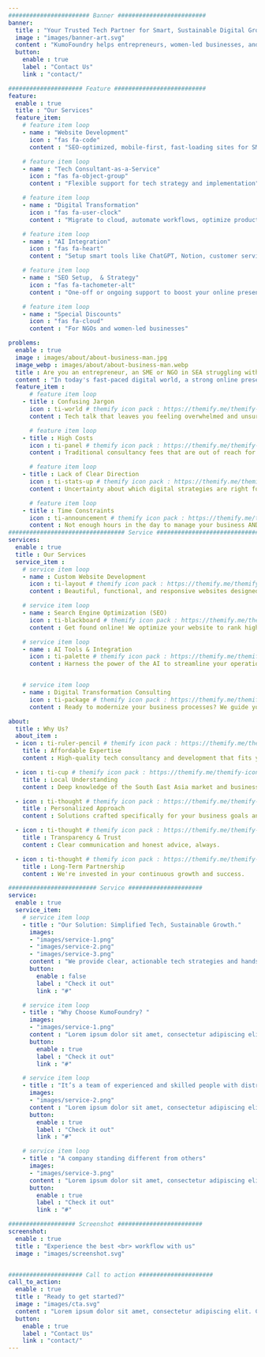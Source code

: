 ```yaml
---
####################### Banner #########################
banner:
  title : "Your Trusted Tech Partner for Smart, Sustainable Digital Growth in Malaysia"
  image : "images/banner-art.svg"
  content : "KumoFoundry helps entrepreneurs, women-led businesses, and SMEs build powerful online presences and streamline operations – without jargon or overwhelm. Get expert guidance and hands-on development tailored to your unique needs."
  button:
    enable : true
    label : "Contact Us"
    link : "contact/"

##################### Feature ##########################
feature:
  enable : true
  title : "Our Services"
  feature_item:
    # feature item loop
    - name : "Website Development"
      icon : "fas fa-code"
      content : "SEO-optimized, mobile-first, fast-loading sites for SMEs"

    # feature item loop
    - name : "Tech Consultant-as-a-Service"
      icon : "fas fa-object-group"
      content : "Flexible support for tech strategy and implementation"

    # feature item loop
    - name : "Digital Transformation"
      icon : "fas fa-user-clock"
      content : "Migrate to cloud, automate workflows, optimize productivity"

    # feature item loop
    - name : "AI Integration"
      icon : "fas fa-heart"
      content : "Setup smart tools like ChatGPT, Notion, customer service bots"

    # feature item loop
    - name : "SEO Setup,  & Strategy"
      icon : "fas fa-tachometer-alt"
      content : "One-off or ongoing support to boost your online presence"

    # feature item loop
    - name : "Special Discounts"
      icon : "fas fa-cloud"
      content : "For NGOs and women-led businesses"

problems:
  enable : true
  image : images/about/about-business-man.jpg
  image_webp : images/about/about-business-man.webp
  title : Are you an entrepreneur, an SME or NGO in SEA struggling with technology?
  content : "In today's fast-paced digital world, a strong online presence and efficient digital tools are no longer optional – they're essential for growth. But navigating the complexities of web development, SEO, cloud solutions, and digital transformation can be daunting. You might be facing:"
  feature_item :
      # feature item loop
    - title : Confusing Jargon
      icon : ti-world # themify icon pack : https://themify.me/themify-icons
      content : Tech talk that leaves you feeling overwhelmed and unsure.

      # feature item loop
    - title : High Costs
      icon : ti-panel # themify icon pack : https://themify.me/themify-icons
      content : Traditional consultancy fees that are out of reach for small businesses.

      # feature item loop
    - title : Lack of Clear Direction
      icon : ti-stats-up # themify icon pack : https://themify.me/themify-icons
      content : Uncertainty about which digital strategies are right for your business goals.

      # feature item loop
    - title : Time Constraints
      icon : ti-announcement # themify icon pack : https://themify.me/themify-icons
      content : Not enough hours in the day to manage your business AND its digital needs.
################################# Service #################################
services:
  enable : true
  title : Our Services
  service_item :
    # service item loop
    - name : Custom Website Development
      icon : ti-layout # themify icon pack : https://themify.me/themify-icons
      content : Beautiful, functional, and responsive websites designed to convert visitors into customers.

    # service item loop
    - name : Search Engine Optimization (SEO)
      icon : ti-blackboard # themify icon pack : https://themify.me/themify-icons
      content : Get found online! We optimize your website to rank higher in search results, driving organic traffic and increasing your visibility to potential clients.

    # service item loop
    - name : AI Tools & Integration
      icon : ti-palette # themify icon pack : https://themify.me/themify-icons
      content : Harness the power of the AI to streamline your operations, enhance collaboration, and increase your productivity.


    # service item loop
    - name : Digital Transformation Consulting
      icon : ti-package # themify icon pack : https://themify.me/themify-icons
      content : Ready to modernize your business processes? We guide you through the journey of adopting new technologies to improve efficiency, customer experience, and overall business performance.

about:
  title : Why Us?
  about_item :
  - icon : ti-ruler-pencil # themify icon pack : https://themify.me/themify-icons
    title : Affordable Expertise
    content : High-quality tech consultancy and development that fits your budget.

  - icon : ti-cup # themify icon pack : https://themify.me/themify-icons
    title : Local Understanding
    content : Deep knowledge of the South East Asia market and business landscape.

  - icon : ti-thought # themify icon pack : https://themify.me/themify-icons
    title : Personalized Approach
    content : Solutions crafted specifically for your business goals and challenges.

  - icon : ti-thought # themify icon pack : https://themify.me/themify-icons
    title : Transparency & Trust
    content : Clear communication and honest advice, always.

  - icon : ti-thought # themify icon pack : https://themify.me/themify-icons
    title : Long-Term Partnership
    content : We're invested in your continuous growth and success.

######################### Service #####################
service:
  enable : true
  service_item:
    # service item loop
    - title : "Our Solution: Simplified Tech, Sustainable Growth."
      images:
      - "images/service-1.png"
      - "images/service-2.png"
      - "images/service-3.png"
      content : "We provide clear, actionable tech strategies and hands-on development, ensuring you get the digital tools you need to thrive, all within your budget. We cut through the complexity, offering you peace of mind and tangible results."
      button:
        enable : false
        label : "Check it out"
        link : "#"

    # service item loop
    - title : "Why Choose KumoFoundry? "
      images:
      - "images/service-1.png"
      content : "Lorem ipsum dolor sit amet, consectetur adipiscing elit. Consequat tristique eget amet, tempus eu at consecttur. Leo facilisi nunc viverra tellus. Ac laoreet sit vel consquat. consectetur adipiscing elit. Consequat tristique eget amet, tempus eu at consecttur. Leo facilisi nunc viverra tellus. Ac laoreet sit vel consquat."
      button:
        enable : true
        label : "Check it out"
        link : "#"

    # service item loop
    - title : "It’s a team of experienced and skilled people with distributions"
      images:
      - "images/service-2.png"
      content : "Lorem ipsum dolor sit amet, consectetur adipiscing elit. Consequat tristique eget amet, tempus eu at consecttur. Leo facilisi nunc viverra tellus. Ac laoreet sit vel consquat. consectetur adipiscing elit. Consequat tristique eget amet, tempus eu at consecttur. Leo facilisi nunc viverra tellus. Ac laoreet sit vel consquat."
      button:
        enable : true
        label : "Check it out"
        link : "#"

    # service item loop
    - title : "A company standing different from others"
      images:
      - "images/service-3.png"
      content : "Lorem ipsum dolor sit amet, consectetur adipiscing elit. Consequat tristique eget amet, tempus eu at consecttur. Leo facilisi nunc viverra tellus. Ac laoreet sit vel consquat. consectetur adipiscing elit. Consequat tristique eget amet, tempus eu at consecttur. Leo facilisi nunc viverra tellus. Ac laoreet sit vel consquat."
      button:
        enable : true
        label : "Check it out"
        link : "#"

################### Screenshot ########################
screenshot:
  enable : true
  title : "Experience the best <br> workflow with us"
  image : "images/screenshot.svg"


##################### Call to action #####################
call_to_action:
  enable : true
  title : "Ready to get started?"
  image : "images/cta.svg"
  content : "Lorem ipsum dolor sit amet, consectetur adipiscing elit. Consequat tristique eget amet, tempus eu at consecttur."
  button:
    enable : true
    label : "Contact Us"
    link : "contact/"
---
```

